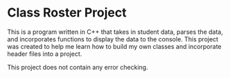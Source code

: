 # Class Roster Project
This is a program written in C++ that takes in student data, parses the data, and incorporates functions to display the data to the console. 
This project was created to help me learn how to build my own classes and incorporate header files into a project. 

This project does not contain any error checking.

